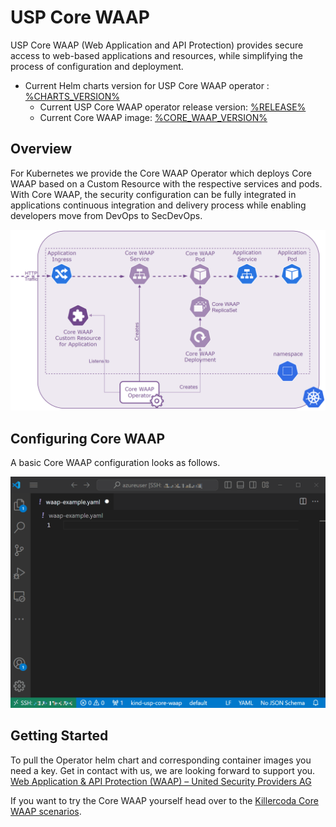 # USP Core WAAP

USP Core WAAP (Web Application and API Protection) provides secure access to web-based applications and resources,
while simplifying the process of configuration and deployment.

* Current Helm charts version for USP Core WAAP operator : [%CHARTS_VERSION%](helm-CHANGELOG.md)
  * Current USP Core WAAP operator release version: [%RELEASE%](operator-CHANGELOG.md)
  * Current Core WAAP image: [%CORE_WAAP_VERSION%](waap-CHANGELOG.md)

## Overview

For Kubernetes we provide the Core WAAP Operator which deploys Core WAAP based on a Custom 
Resource with the respective services and pods. With Core WAAP, the security configuration can be fully integrated in applications continuous integration and delivery process 
while enabling developers move from DevOps to SecDevOps.

![Core WAAP Overview](assets/images/core-waap-illustration1.png)

## Configuring Core WAAP

A basic Core WAAP configuration looks as follows.

![Core WAAP configuration example](assets/images/core-waap-editor-demo.gif)

## Getting Started

To pull the Operator helm chart and corresponding container images you need a key. Get in contact with us, we are looking forward to support you.
[Web Application &#038; API Protection (WAAP) &#8211; United Security Providers AG](https://www.united-security-providers.ch/technology/application-security/web-application-api-protection-waap/#more)

If you want to try the Core WAAP yourself head over to the [Killercoda Core WAAP scenarios](https://killercoda.com/united-security-providers).
